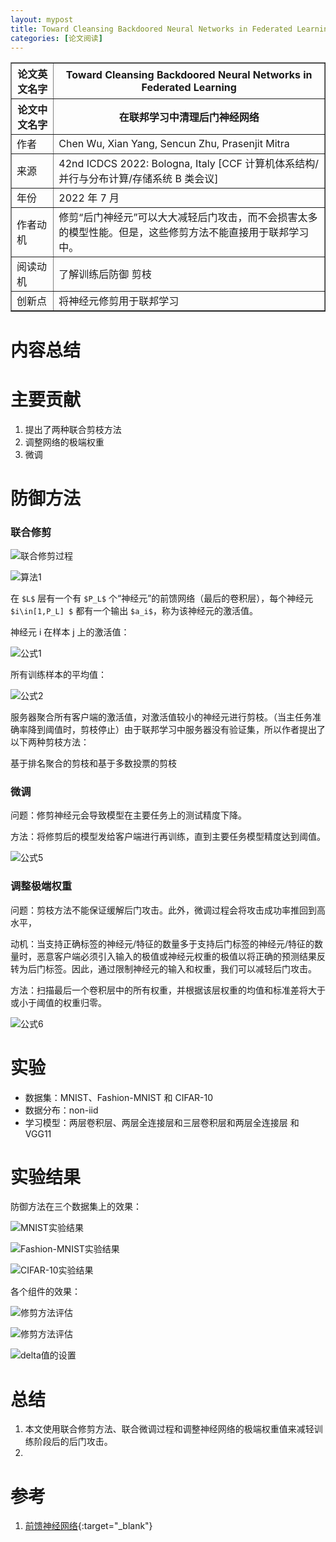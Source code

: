 ```yaml
---
layout: mypost
title: Toward Cleansing Backdoored Neural Networks in Federated Learning
categories: [论文阅读]
---
```


<table border="1">
    <tr>
        <th>论文英文名字</th>
        <th>Toward Cleansing Backdoored Neural Networks in Federated Learning</th>
    </tr>
    <tr>
        <th>论文中文名字</th>
        <th>在联邦学习中清理后门神经网络</th>
    </tr>
    <tr>
        <td>作者</td>
        <td>Chen Wu, Xian Yang, Sencun Zhu, Prasenjit Mitra</td>
    </tr>
    <tr>
        <td>来源</td>
        <td>42nd ICDCS 2022: Bologna, Italy [CCF 计算机体系结构/并行与分布计算/存储系统 B 类会议]</td>
    </tr>
    <tr>
        <td>年份</td>
        <td>2022 年 7 月</td>
    </tr>
    <tr>
        <td>作者动机</td>
        <td>修剪“后门神经元”可以大大减轻后门攻击，而不会损害太多的模型性能。但是，这些修剪方法不能直接用于联邦学习中。</td>
    </tr>
    <tr>
        <td>阅读动机</td>
        <td>了解训练后防御 剪枝</td>
    </tr>
    <tr>
        <td>创新点</td>
        <td>将神经元修剪用于联邦学习</td>
    </tr>
</table>

# 内容总结

# 主要贡献

1. 提出了两种联合剪枝方法
2. 调整网络的极端权重
3. 微调

# 防御方法

### 联合修剪

![联合修剪过程](联合修剪过程.png)

![算法1](算法1.png)

在 `$L$` 层有一个有 `$P_L$` 个“神经元”的前馈网络（最后的卷积层），每个神经元 `$i\in[1,P_L] $` 都有一个输出 `$a_i$`，称为该神经元的激活值。

神经元 i 在样本 j 上的激活值：

![公式1](公式1.png)

所有训练样本的平均值：

![公式2](公式2.png)

服务器聚合所有客户端的激活值，对激活值较小的神经元进行剪枝。（当主任务准确率降到阈值时，剪枝停止）由于联邦学习中服务器没有验证集，所以作者提出了以下两种剪枝方法：

基于排名聚合的剪枝和基于多数投票的剪枝

### 微调

问题：修剪神经元会导致模型在主要任务上的测试精度下降。

方法：将修剪后的模型发给客户端进行再训练，直到主要任务模型精度达到阈值。

![公式5](公式5.png)

### 调整极端权重

问题：剪枝方法不能保证缓解后门攻击。此外，微调过程会将攻击成功率推回到高水平，

动机：当支持正确标签的神经元/特征的数量多于支持后门标签的神经元/特征的数量时，恶意客户端必须引入输入的极值或神经元权重的极值以将正确的预测结果反转为后门标签。因此，通过限制神经元的输入和权重，我们可以减轻后门攻击。

方法：扫描最后一个卷积层中的所有权重，并根据该层权重的均值和标准差将大于或小于阈值的权重归零。

![公式6](公式6.png)

# 实验

+ 数据集：MNIST、Fashion-MNIST 和 CIFAR-10
+ 数据分布：non-iid
+ 学习模型：两层卷积层、两层全连接层和三层卷积层和两层全连接层 和 VGG11

# 实验结果

防御方法在三个数据集上的效果：

![MNIST实验结果](MNIST实验结果.png)

![Fashion-MNIST实验结果](Fashion-MNIST实验结果.png)

![CIFAR-10实验结果](CIFAR-10实验结果.png)

各个组件的效果：

![修剪方法评估](修剪方法评估.png)

![修剪方法评估](修剪方法评估.png)

![delta值的设置](delta值的设置.png)

# 总结

1. 本文使用联合修剪方法、联合微调过程和调整神经网络的极端权重值来减轻训练阶段后的后门攻击。
2. 

# 参考

1. [前馈神经网络](https://blog.csdn.net/qq_23334761/article/details/123630235){:target="_blank"}